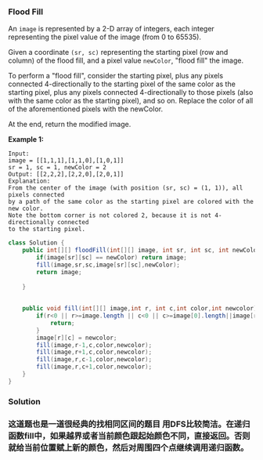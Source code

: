 ### Flood Fill

An `image` is represented by a 2-D array of integers, each integer representing the pixel value of the image (from 0 to 65535).

Given a coordinate `(sr, sc)` representing the starting pixel (row and column) of the flood fill, and a pixel value `newColor`, "flood fill" the image.

To perform a "flood fill", consider the starting pixel, plus any pixels connected 4-directionally to the starting pixel of the same color as the starting pixel, plus any pixels connected 4-directionally to those pixels (also with the same color as the starting pixel), and so on. Replace the color of all of the aforementioned pixels with the newColor.

At the end, return the modified image.

**Example 1:**

```
Input: 
image = [[1,1,1],[1,1,0],[1,0,1]]
sr = 1, sc = 1, newColor = 2
Output: [[2,2,2],[2,2,0],[2,0,1]]
Explanation: 
From the center of the image (with position (sr, sc) = (1, 1)), all pixels connected 
by a path of the same color as the starting pixel are colored with the new color.
Note the bottom corner is not colored 2, because it is not 4-directionally connected
to the starting pixel.
```

~~~java
class Solution {
    public int[][] floodFill(int[][] image, int sr, int sc, int newColor) {
        if(image[sr][sc] == newColor) return image;
        fill(image,sr,sc,image[sr][sc],newColor);
        return image;
        
    }
    
    
    public void fill(int[][] image,int r, int c,int color,int newcolor){
        if(r<0 || r>=image.length || c<0 || c>=image[0].length||image[r][c] != color){
            return;
        }
        image[r][c] = newcolor;
        fill(image,r-1,c,color,newcolor);
        fill(image,r+1,c,color,newcolor);
        fill(image,r,c-1,color,newcolor);
        fill(image,r,c+1,color,newcolor);
    }
}
~~~

### Solution

### 这道题也是一道很经典的找相同区间的题目 用DFS比较简洁。在递归函数fill中，如果越界或者当前颜色跟起始颜色不同，直接返回。否则就给当前位置赋上新的颜色，然后对周围四个点继续调用递归函数。